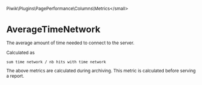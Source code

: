 <small>Piwik\Plugins\PagePerformance\Columns\Metrics\</small>

AverageTimeNetwork
==================

The average amount of time needed to connect to the server.

Calculated as

    sum_time_network / nb_hits_with_time_network

The above metrics are calculated during archiving. This metric is calculated before
serving a report.
